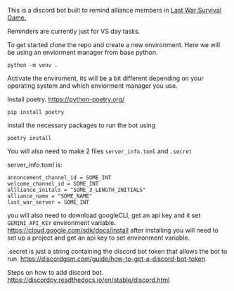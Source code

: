 This is a discord bot built to remind alliance members in [Last War:Survival Game.](https://play.google.com/store/apps/details?id=com.fun.lastwar.gp&hl=en_US&pli=1)

Reminders are currently just for VS day tasks.

To get started clone the repo and create a new environment. Here we will be using an enviorment manager from base python.

```python -m venv .```

Activate the enviroment, its will be a bit different depending on your operating system and which enviorment manager you use.

Install poetry. https://python-poetry.org/

```pip install poetry```

install the necessary packages to run the bot using

```poetry install```

You will also need to make 2 files ```server_info.toml``` and ```.secret```

server_info.toml is:

```rules_url = "discord_website_to_rules_message"
annoncement_channel_id = SOME_INT
welcome_channel_id = SOME_INT
allliance_initals = "SOME_3_LENGTH_INITIALS"
alliance_name = "SOME_NAME"
last_war_server = SOME_INT
```

you will also need to download googleCLI, get an api key and it set `GEMINI_API_KEY` environment variable.
https://cloud.google.com/sdk/docs/install
after installing you will need to set up a project and get an api key to set environment variable.


.secret is just a string containing the discord bot token that allows the bot to run.
https://discordgsm.com/guide/how-to-get-a-discord-bot-token

Steps on how to add discord bot.
https://discordpy.readthedocs.io/en/stable/discord.html

